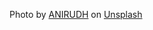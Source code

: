 <span>Photo by <a href="https://unsplash.com/@lanirudhreddy?utm_source=unsplash&amp;utm_medium=referral&amp;utm_content=creditCopyText">ANIRUDH</a> on <a href="https://unsplash.com/s/photos/thor?utm_source=unsplash&amp;utm_medium=referral&amp;utm_content=creditCopyText">Unsplash</a></span>
